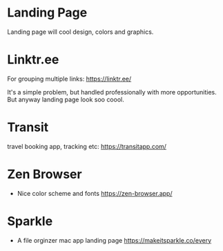# Landing Page
Landing page will cool design, colors and graphics.

# Linktr.ee
For grouping multiple links: https://linktr.ee/

It's a simple problem, but handled professionally with more opportunities. But anyway landing page look soo coool.

# Transit
travel booking app, tracking etc: https://transitapp.com/

# Zen Browser
- Nice color scheme and fonts https://zen-browser.app/

# Sparkle
- A file orginzer mac app landing page https://makeitsparkle.co/every

